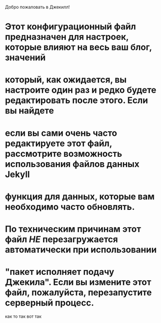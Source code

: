 Добро пожаловать в Джекилл!
#
# Этот конфигурационный файл предназначен для настроек, которые влияют на весь ваш блог, значений
# который, как ожидается, вы настроите один раз и редко будете редактировать после этого. Если вы найдете
# если вы сами очень часто редактируете этот файл, рассмотрите возможность использования файлов данных Jekyll
# функция для данных, которые вам необходимо часто обновлять.
#
# По техническим причинам этот файл *НЕ* перезагружается автоматически при использовании
# "пакет исполняет подачу Джекила". Если вы измените этот файл, пожалуйста, перезапустите серверный процесс.
как то так
вот так